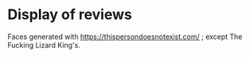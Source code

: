 # Display of reviews

Faces generated with https://thispersondoesnotexist.com/ ; except The Fucking Lizard King's.
